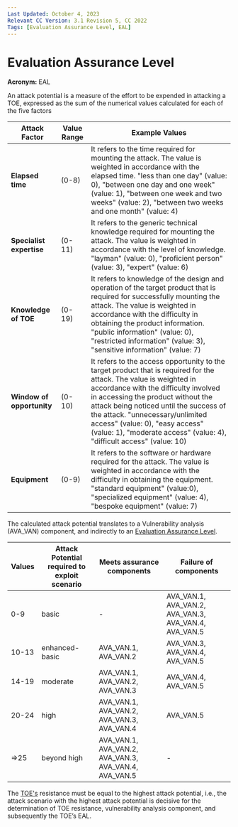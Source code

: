 ```yaml
---
Last Updated: October 4, 2023
Relevant CC Version: 3.1 Revision 5, CC 2022
Tags: [Evaluation Assurance Level, EAL]
---
```


# Evaluation Assurance Level

**Acronym:** EAL

An attack potential is a measure of the effort to be expended in attacking a TOE, expressed as the sum of the numerical values calculated for each of the five factors

| Attack Factor | Value Range | Example Values |
|----|----|----|
| **Elapsed time** | (0-8)        | It refers to the time required for mounting the attack. The value is weighted in accordance with the elapsed time. "less than one day" (value: 0), "between one day and one week" (value: 1), "between one week and two weeks" (value: 2), "between two weeks and one month" (value: 4) |
| **Specialist expertise** | (0-11) | It refers to the generic technical knowledge required for mounting the attack. The value is weighted in accordance with the level of knowledge. "layman" (value: 0), "proficient person" (value: 3), "expert" (value: 6) |
| **Knowledge of TOE** | (0-19) | It refers to knowledge of the design and operation of the target product that is required for successfully mounting the attack. The value is weighted in accordance with the difficulty in obtaining the product information. "public information" (value: 0), "restricted information" (value: 3), "sensitive information" (value: 7)  |
| **Window of opportunity** | (0-10) | It refers to the access opportunity to the target product that is required for the attack. The value is weighted in accordance with the difficulty involved in accessing the product without the attack being noticed until the success of the attack. "unnecessary/unlimited access" (value: 0), "easy access" (value: 1), "moderate access" (value: 4), "difficult access" (value: 10) |
| **Equipment** | (0-9) | It refers to the software or hardware required for the attack. The value is weighted in accordance with the difficulty in obtaining the equipment. "standard equipment" (value:0), "specialized equipment" (value: 4), "bespoke equipment" (value: 7) |

The calculated attack potential translates to a Vulnerability analysis (AVA_VAN) component, and indirectly to an [Evaluation Assurance Level](./EvaluationAssuranceLevel.md).

| Values | Attack Potential required to exploit scenario | Meets assurance components | Failure of components|
|---|---|---|---|
| 0-9 | basic | - | AVA_VAN.1, AVA_VAN.2, AVA_VAN.3, AVA_VAN.4, AVA_VAN.5 |
| 10-13 | enhanced-basic | AVA_VAN.1, AVA_VAN.2 | AVA_VAN.3, AVA_VAN.4, AVA_VAN.5 |
| 14-19 | moderate | AVA_VAN.1, AVA_VAN.2, AVA_VAN.3 | AVA_VAN.4, AVA_VAN.5 |
| 20-24 | high | AVA_VAN.1, AVA_VAN.2, AVA_VAN.3, AVA_VAN.4 | AVA_VAN.5 |
| =>25 | beyond high | AVA_VAN.1, AVA_VAN.2, AVA_VAN.3, AVA_VAN.4, AVA_VAN.5 | - |

The [TOE's](./TargetofEvaluation.md) resistance must be equal to the highest attack potential, i.e., the attack scenario with the highest attack potential is decisive for the determination of TOE resistance, vulnerability analysis component, and subsequently the TOE’s EAL.
